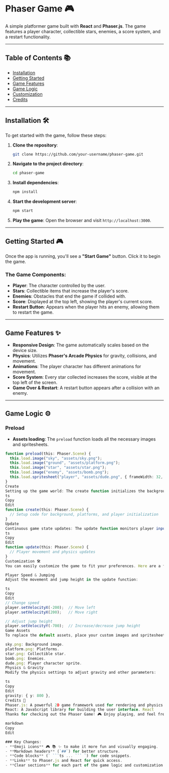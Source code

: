 # Phaser Game 🎮

A simple platformer game built with **React** and **Phaser.js**. The game features a player character, collectible stars, enemies, a score system, and a restart functionality.

---

## Table of Contents 📚

- [Installation](#installation)
- [Getting Started](#getting-started)
- [Game Features](#game-features)
- [Game Logic](#game-logic)
- [Customization](#customization)
- [Credits](#credits)

---

## Installation 🛠️

To get started with the game, follow these steps:

1. **Clone the repository**:
    ```bash
    git clone https://github.com/your-username/phaser-game.git
    ```

2. **Navigate to the project directory**:
    ```bash
    cd phaser-game
    ```

3. **Install dependencies**:
    ```bash
    npm install
    ```

4. **Start the development server**:
    ```bash
    npm start
    ```

5. **Play the game**: Open the browser and visit `http://localhost:3000`.

---

## Getting Started 🎮

Once the app is running, you'll see a **"Start Game"** button. Click it to begin the game.

### The Game Components:

- **Player**: The character controlled by the user.
- **Stars**: Collectible items that increase the player's score.
- **Enemies**: Obstacles that end the game if collided with.
- **Score**: Displayed at the top left, showing the player's current score.
- **Restart Button**: Appears when the player hits an enemy, allowing them to restart the game.

---

## Game Features ✨

- **Responsive Design**: The game automatically scales based on the device size.
- **Physics**: Utilizes **Phaser's Arcade Physics** for gravity, collisions, and movement.
- **Animations**: The player character has different animations for movement.
- **Score System**: Every star collected increases the score, visible at the top left of the screen.
- **Game Over & Restart**: A restart button appears after a collision with an enemy.

---

## Game Logic ⚙️

### Preload
- **Assets loading**: The `preload` function loads all the necessary images and spritesheets.

```ts
function preload(this: Phaser.Scene) {
  this.load.image("sky", "assets/sky.png");
  this.load.image("ground", "assets/platform.png");
  this.load.image("star", "assets/star.png");
  this.load.image("enemy", "assets/bomb.png");
  this.load.spritesheet("player", "assets/dude.png", { frameWidth: 32, frameHeight: 48 });
}
Create
Setting up the game world: The create function initializes the background, platforms, player, stars, enemies, and score display.
ts
Copy
Edit
function create(this: Phaser.Scene) {
  // Setup code for background, platforms, and player initialization
}
Update
Continuous game state updates: The update function monitors player input (left, right, jump) and updates the game world accordingly.
ts
Copy
Edit
function update(this: Phaser.Scene) {
  // Player movement and physics updates
}
Customization 🛠️
You can easily customize the game to fit your preferences. Here are a few options:

Player Speed & Jumping
Adjust the movement and jump height in the update function:

ts
Copy
Edit
// Change speed
player.setVelocityX(-200);  // Move left
player.setVelocityX(200);   // Move right

// Adjust jump height
player.setVelocityY(-700);  // Increase/decrease jump height
Game Assets
To replace the default assets, place your custom images and spritesheets in the assets/ folder:

sky.png: Background image.
platform.png: Platforms.
star.png: Collectible star.
bomb.png: Enemies.
dude.png: Player character sprite.
Physics & Gravity
Modify the physics settings to adjust gravity and other parameters:

ts
Copy
Edit
gravity: { y: 800 }, 
Credits 🎉
Phaser.js: A powerful 2D game framework used for rendering and physics. Phaser.js
React: A JavaScript library for building the user interface. React
Thanks for checking out the Phaser Game! 🎮 Enjoy playing, and feel free to customize it to your liking! 🚀

markdown
Copy
Edit

### Key Changes:
- **Emoji icons** 🎮 📚 ✨ to make it more fun and visually engaging.
- **Markdown headers** (`##`) for better structure.
- **Code blocks** (` ```ts ... ``` `) for code snippets.
- **Links** to Phaser.js and React for quick access.
- **Clear sections** for each part of the game logic and customization options.
